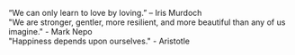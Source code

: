 “We can only learn to love by loving.” – Iris Murdoch  
"We are stronger, gentler, more resilient, and more beautiful than any of us imagine." - Mark Nepo  
"Happiness depends upon ourselves." - Aristotle
